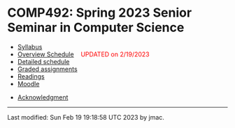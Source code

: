 # COMP492: Spring 2023 Senior Seminar in Computer Science

* [Syllabus](syllabus-1-23-2023.docx)
* [Overview Schedule](schedule-2-19-2023.xlsx)  &nbsp;&nbsp;&nbsp;<font color="red">UPDATED on 2/19/2023</font>
* [Detailed schedule](resources)
* [Graded assignments](hw)
* [Readings](readings.md)
* [Moodle](https://lms.dickinson.edu/course/view.php?id=50061)
<!-- * [WiD repos](wid-repos.md) -->
* [Acknowledgment](acknowledgment.md)





----
Last modified: Sun Feb 19 19:18:58 UTC 2023 by jmac.
